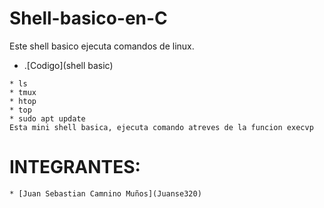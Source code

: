 # Shell-basico-en-C

Este shell basico ejecuta comandos de linux.
* .[Codigo](shell basic)

```
* ls
* tmux
* htop
* top
* sudo apt update 
Esta mini shell basica, ejecuta comando atreves de la funcion execvp
```
# INTEGRANTES:
```
* [Juan Sebastian Camnino Muños](Juanse320)
```
